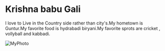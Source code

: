 # Krishna babu Gali

I love to Live in the Country side rather than city's.My hometown is Guntur.My favorite food is hydrabadi biryani.My favorite sprots are cricket , vollyball and kabbadi.

![MyPhoto](My_Photo)